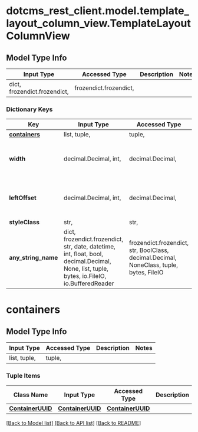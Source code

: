 # dotcms_rest_client.model.template_layout_column_view.TemplateLayoutColumnView

## Model Type Info
Input Type | Accessed Type | Description | Notes
------------ | ------------- | ------------- | -------------
dict, frozendict.frozendict,  | frozendict.frozendict,  |  | 

### Dictionary Keys
Key | Input Type | Accessed Type | Description | Notes
------------ | ------------- | ------------- | ------------- | -------------
**[containers](#containers)** | list, tuple,  | tuple,  |  | [optional] 
**width** | decimal.Decimal, int,  | decimal.Decimal,  |  | [optional] value must be a 32 bit integer
**leftOffset** | decimal.Decimal, int,  | decimal.Decimal,  |  | [optional] value must be a 32 bit integer
**styleClass** | str,  | str,  |  | [optional] 
**any_string_name** | dict, frozendict.frozendict, str, date, datetime, int, float, bool, decimal.Decimal, None, list, tuple, bytes, io.FileIO, io.BufferedReader | frozendict.frozendict, str, BoolClass, decimal.Decimal, NoneClass, tuple, bytes, FileIO | any string name can be used but the value must be the correct type | [optional]

# containers

## Model Type Info
Input Type | Accessed Type | Description | Notes
------------ | ------------- | ------------- | -------------
list, tuple,  | tuple,  |  | 

### Tuple Items
Class Name | Input Type | Accessed Type | Description | Notes
------------- | ------------- | ------------- | ------------- | -------------
[**ContainerUUID**](ContainerUUID.md) | [**ContainerUUID**](ContainerUUID.md) | [**ContainerUUID**](ContainerUUID.md) |  | 

[[Back to Model list]](../../README.md#documentation-for-models) [[Back to API list]](../../README.md#documentation-for-api-endpoints) [[Back to README]](../../README.md)

